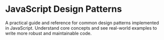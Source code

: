 # JavaScript Design Patterns

A practical guide and reference for common design patterns implemented in JavaScript. Understand core concepts and see real-world examples to write more robust and maintainable code.
